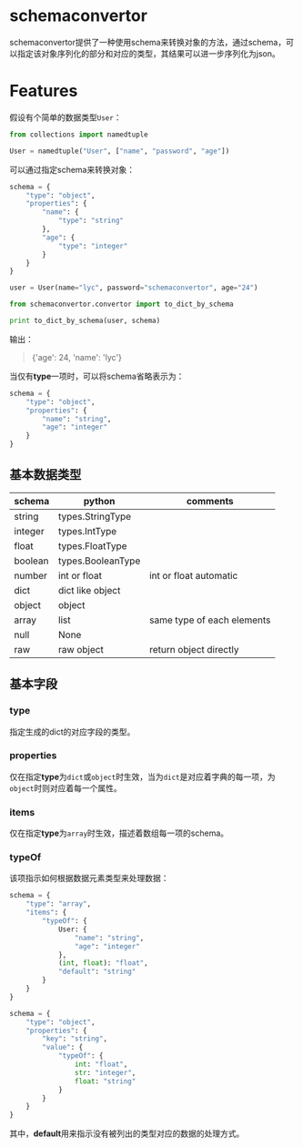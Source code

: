 # schemaconvertor
schemaconvertor提供了一种使用schema来转换对象的方法，通过schema，可以指定该对象序列化的部分和对应的类型，其结果可以进一步序列化为json。

# Features
假设有个简单的数据类型`User`：
```py
from collections import namedtuple

User = namedtuple("User", ["name", "password", "age"])
```

可以通过指定schema来转换对象：
```py
schema = {
    "type": "object",
    "properties": {
        "name": {
            "type": "string"
        },
        "age": {
            "type": "integer"
        }
    }
}

user = User(name="lyc", password="schemaconvertor", age="24")

from schemaconvertor.convertor import to_dict_by_schema

print to_dict_by_schema(user, schema)
```

输出：
> {'age': 24, 'name': 'lyc'}


当仅有**type**一项时，可以将schema省略表示为：
```py
schema = {
    "type": "object",
    "properties": {
        "name": "string",
        "age": "integer"
    }
}
```

## 基本数据类型
| schema | python | comments |
|--------|--------|--------|
| string | types.StringType |        |
| integer | types.IntType |        |
| float | types.FloatType |        |
| boolean | types.BooleanType |        |
| number | int or float | int or float automatic |
| dict | dict like object |        |
| object | object |        |
| array | list | same type of each elements |
| null | None |        |
| raw | raw object | return object directly |

## 基本字段
### type
指定生成的dict的对应字段的类型。

### properties
仅在指定**type**为`dict`或`object`时生效，当为`dict`是对应着字典的每一项，为`object`时则对应着每一个属性。

### items
仅在指定**type**为`array`时生效，描述着数组每一项的schema。

### typeOf
该项指示如何根据数据元素类型来处理数据：
```py
schema = {
    "type": "array",
    "items": {
        "typeOf": {
            User: {
                "name": "string",
                "age": "integer"
            },
            (int, float): "float",
            "default": "string"
        }
    }
}

schema = {
    "type": "object",
    "properties": {
        "key": "string",
        "value": {
            "typeOf": {
                int: "float",
                str: "integer",
                float: "string"
            }
        }
    }
}
```
其中，**default**用来指示没有被列出的类型对应的数据的处理方式。
